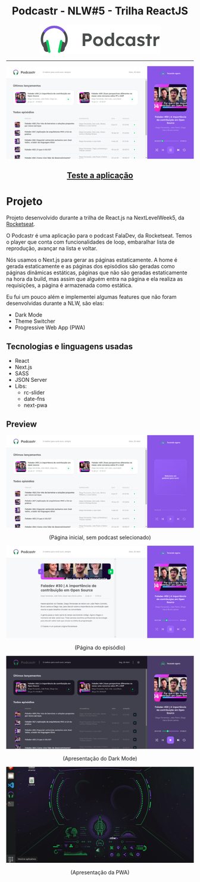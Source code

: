 <div align="center">
    <h1> Podcastr - NLW#5 - Trilha ReactJS</h1>
    <img src="public/logo.svg" alt="Logo"> <hr>
    <img src="assets/preview-2.png" alt="Tela principal, sem podcast tocando">
    <h2><a href='https://podcastr-liard.vercel.app/'>Teste a aplicação</a></h2>
</div>



# Projeto

Projeto desenvolvido durante a trilha de React.js na NextLevelWeek5, da [Rocketseat](https://rocketseat.com.br/).

O Podcastr é uma aplicação para o podcast FalaDev, da Rocketseat. Temos o player que conta com funcionalidades de loop, embaralhar lista de reprodução, avançar na lista e voltar.

Nós usamos o Next.js para gerar as páginas estaticamente. A home é gerada estaticamente e as páginas dos episódios são geradas como páginas dinâmicas estáticas, páginas que não são geradas estaticamente na hora da build, mas assim que alguém entra na página e ela realiza as requisições, a página é armazenada como estática.

Eu fui um pouco além e implementei algumas features que não foram desenvolvidas durante a NLW, são elas:

- Dark Mode
- Theme Switcher
- Progressive Web App (PWA)


## Tecnologias e linguagens usadas

- React
- Next.js
- SASS
- JSON Server
- Libs:
  - rc-slider
  - date-fns
  - next-pwa

## Preview

<div align="center">
    <img src="assets/preview-1.png" alt="Tela principal, sem podcast tocando">
    <p>(Página inicial, sem podcast selecionado)</p>
    <img src="assets/preview-3.png" alt="Tela principal, sem podcast tocando">
    <p>(Página do episódio)</p>
    <img src='assets/preview-4.png' alt='Tela principal com DarkMode'>
    <p>(Apresentação do Dark Mode)</p>
    <img src='assets/pwa-preview.gif' alt='Apresentação da PWA'>
    <p>(Apresentação da PWA)</p>
</div>

